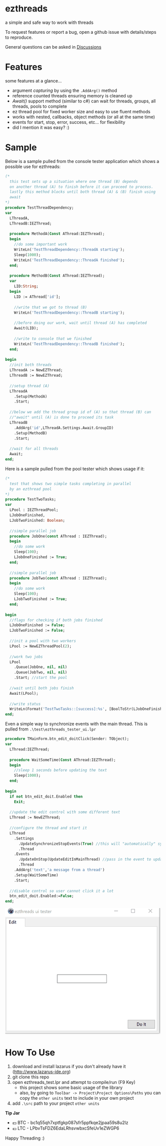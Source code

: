 # ezthreads
a simple and safe way to work with threads

To request features or report a bug, open a github issue with details/steps to reproduce.

General questions can be asked in [Discussions](https://github.com/mr-highball/ezthreads/discussions)

# Features

some features at a glance...

* argument *capturing* by using the `.AddArg()` method
* reference counted threads ensuring memory is cleaned up
* *Await()* support method (similar to c#) can wait for threads, groups, all threads, pools to complete
* ez thread pool for fixed worker size and easy to use fluent methods
* works with nested, callbacks, object methods (or all at the same time)
* events for start, stop, error, success, etc... for flexibility
* did I mention it was easy? :)

# Sample

Below is a sample pulled from the console tester application which shows a possible use for ezthreads:

```pascal
(*
  this test sets up a situation where one thread (B) depends
  on another thread (A) to finish before it can proceed to process.
  lastly this method blocks until both thread (A) & (B) finish using
  await
*)
procedure TestThreadDependency;
var
  LThreadA,
  LThreadB:IEZThread;

  procedure MethodA(Const AThread:IEZThread);
  begin
    //do some important work
    WriteLn('TestThreadDependency::ThreadA starting');
    Sleep(1000);
    WriteLn('TestThreadDependency::ThreadA finished');
  end;

  procedure MethodB(Const AThread:IEZThread);
  var
    LID:String;
  begin
    LID := AThread['id'];

    //write that we got to thread (B)
    WriteLn('TestThreadDependency::ThreadB starting');

    //before doing our work, wait until thread (A) has completed
    Await(LID);

    //write to console that we finished
    WriteLn('TestThreadDependency::ThreadB finished');
  end;

begin
  //init both threads
  LThreadA := NewEZThread;
  LThreadB := NewEZThread;

  //setup thread (A)
  LThreadA
    .Setup(MethodA)
    .Start;

  //below we add the thread group id of (A) so that thread (B) can
  //"await" until (A) is done to proceed its task
  LThreadB
    .AddArg('id',LThreadA.Settings.Await.GroupID)
    .Setup(MethodB)
    .Start;

  //wait for all threads
  Await;
end;
```

Here is a sample pulled from the pool tester which shows usage if it:

```pascal
(*
  test that shows two simple tasks completing in parallel
  by an ezthread pool
*)
procedure TestTwoTasks;
var
  LPool : IEZThreadPool;
  LJobOneFinished,
  LJobTwoFinished: Boolean;

  //simple parallel job
  procedure JobOne(const AThread : IEZThread);
  begin
    //do some work
    Sleep(100);
    LJobOneFinished := True;
  end;

  //simple parallel job
  procedure JobTwo(const AThread : IEZThread);
  begin
    //do some work
    Sleep(100);
    LJobTwoFinished := True;
  end;

begin
  //flags for checking if both jobs finished
  LJobOneFinished := False;
  LJobTwoFinished := False;

  //init a pool with two workers
  LPool := NewEZThreadPool(2);

  //work two jobs
  LPool
    .Queue(JobOne, nil, nil)
    .Queue(JobTwo, nil, nil)
    .Start; //start the pool

  //wait until both jobs finish
  Await(LPool);

  //write status
  WriteLn(Format('TestTwoTasks::[success]:%s', [BoolToStr(LJobOneFinished and LJobTwoFinished, True)]));
end;
```

Even a simple way to synchronize events with the main thread. This is pulled from `.\test\ezthreads_tester_ui.lpr`

```pascal
procedure TMainForm.btn_edit_doitClick(Sender: TObject);
var
  LThread:IEZThread;

  procedure WaitSomeTime(Const AThread:IEZThread);
  begin
    //sleep 1 seconds before updating the text
    Sleep(1000);
  end;

begin
  if not btn_edit_doit.Enabled then
    Exit;

  //update the edit control with some different text
  LThread := NewEZThread;

  //configure the thread and start it
  LThread
    .Settings
      .UpdateSynchronizeStopEvents(True) //this will "automatically" sync events
      .Thread
    .Events
      .UpdateOnStop(UpdateEditInMainThread) //pass in the event to update out edit
      .Thread
    .AddArg('text','a message from a thread')
    .Setup(WaitSomeTime)
    .Start;

  //disable control so user cannot click it a lot
  btn_edit_doit.Enabled:=False;
end;  
```

![](/screenshots/synchronize_ui.gif)

# How To Use

1. download and install lazarus if you don't already have it (http://www.lazarus-ide.org)
1. git clone this repo
1. open ezthreads_test.lpr and attempt to compile/run (F9 Key)
    * this project shows some basic usage of the library
    * also, by going to `Toolbar -> Project\Project Options\Paths` you can copy the `other units` text to include in your own project
1. add `.\src` path to your project `other units`


**Tip Jar**
  * :dollar: BTC - bc1q55qh7xptfgkp087sfr5ppfkqe2jpaa59s8u2lz
  * :euro: LTC - LPbvTsFDZ6EdaLRhsvwbxcSfeUv1eZWGP6


Happy Threading :)
